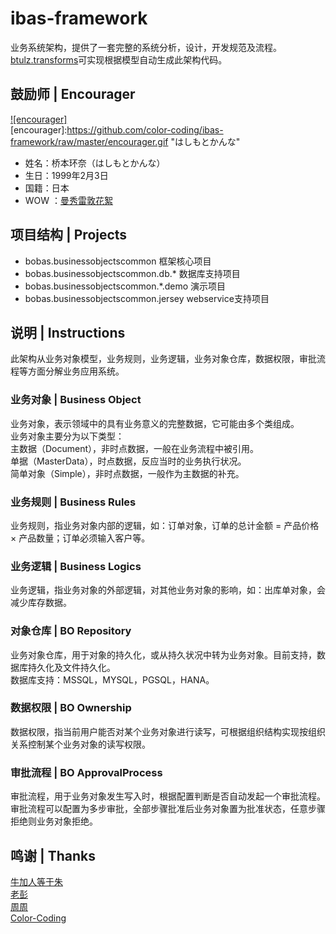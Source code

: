 # ibas-framework
业务系统架构，提供了一套完整的系统分析，设计，开发规范及流程。<br>
[btulz.transforms](https://github.com/color-coding/btulz.transforms "业务系统工具")可实现根据模型自动生成此架构代码。<br>

## 鼓励师 | Encourager
[![encourager]](http://baike.baidu.com/view/10998931.htm)  
[encourager]:https://github.com/color-coding/ibas-framework/raw/master/encourager.gif "はしもとかんな"
* 姓名：桥本环奈（はしもとかんな）
* 生日：1999年2月3日
* 国籍：日本
* WOW ：[曼秀雷敦花絮](http://www.bilibili.com/video/av2708978/ "B站指日可待")

## 项目结构 | Projects
* bobas.businessobjectscommon           框架核心项目
* bobas.businessobjectscommon.db.*      数据库支持项目
* bobas.businessobjectscommon.*.demo    演示项目
* bobas.businessobjectscommon.jersey    webservice支持项目

## 说明 | Instructions
此架构从业务对象模型，业务规则，业务逻辑，业务对象仓库，数据权限，审批流程等方面分解业务应用系统。<br>

### 业务对象 | Business Object
业务对象，表示领域中的具有业务意义的完整数据，它可能由多个类组成。<br>
业务对象主要分为以下类型：<br>
主数据（Document），非时点数据，一般在业务流程中被引用。<br>
单据（MasterData），时点数据，反应当时的业务执行状况。<br>
简单对象（Simple），非时点数据，一般作为主数据的补充。<br>

### 业务规则 | Business Rules
业务规则，指业务对象内部的逻辑，如：订单对象，订单的总计金额 = 产品价格 × 产品数量；订单必须输入客户等。<br>

### 业务逻辑 | Business Logics
业务逻辑，指业务对象的外部逻辑，对其他业务对象的影响，如：出库单对象，会减少库存数据。<br>

### 对象仓库 | BO Repository
业务对象仓库，用于对象的持久化，或从持久状况中转为业务对象。目前支持，数据库持久化及文件持久化。<br>
数据库支持：MSSQL，MYSQL，PGSQL，HANA。<br>

### 数据权限 | BO Ownership
数据权限，指当前用户能否对某个业务对象进行读写，可根据组织结构实现按组织关系控制某个业务对象的读写权限。<br>

### 审批流程 | BO ApprovalProcess
审批流程，用于业务对象发生写入时，根据配置判断是否自动发起一个审批流程。<br>
审批流程可以配置为多步审批，全部步骤批准后业务对象置为批准状态，任意步骤拒绝则业务对象拒绝。<br>

## 鸣谢 | Thanks
[牛加人等于朱](http://baike.baidu.com/view/1769.htm "NiurenZhu")<br>
[老彭](http://baike.baidu.com/view/1828.htm "three-stones")<br>
[周周](http://baike.baidu.com/view/1751.htm "neilzhou0309")<br>
[Color-Coding](http://colorcoding.org/ "咔啦工作室")<br>
